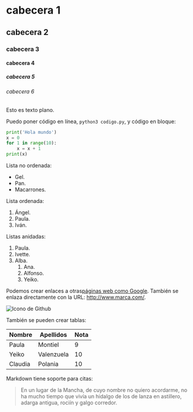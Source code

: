 # cabecera 1

## cabecera 2

### cabecera 3

#### cabecera 4

##### cabecera 5

###### cabecera 6

Esto es texto plano.

Puedo poner código en línea, `python3 codigo.py`, y código en bloque:

```python
print('Hola mundo')
x = 0
for 1 in range(10):
    x = x + 1
print(x)
```

Lista no ordenada:

* Gel.
* Pan.
* Macarrones.

Lista ordenada:

1. Ángel.
2. Paula.
3. Iván.

Listas anidadas:

1. Paula.
2. Ivette.
3. Alba.
    1. Ana.
    2. Alfonso.
    3. Yeiko.
    
Podemos crear enlaces a otras[páginas web como Google](http://google.com). También se enlaza directamente con la URL:
http://www.marca.com/.

![Icono de Github](https://github.com/apple-touch-icon.png 'Imagen de Github')

También se pueden crear tablas:

| Nombre | Apellidos | Nota |
| ------ | --------- | -----|
| Paula  | Montiel   |   9  |
| Yeiko  | Valenzuela|  10  |
| Claudia| Polania   |  10  |

Markdown tiene soporte para citas:

> En un lugar de la Mancha, de cuyo nombre no quiero acordarme, no ha mucho tiempo que vivía un hidalgo de los de lanza en astillero, adarga antigua, rociín y galgo corredor.
